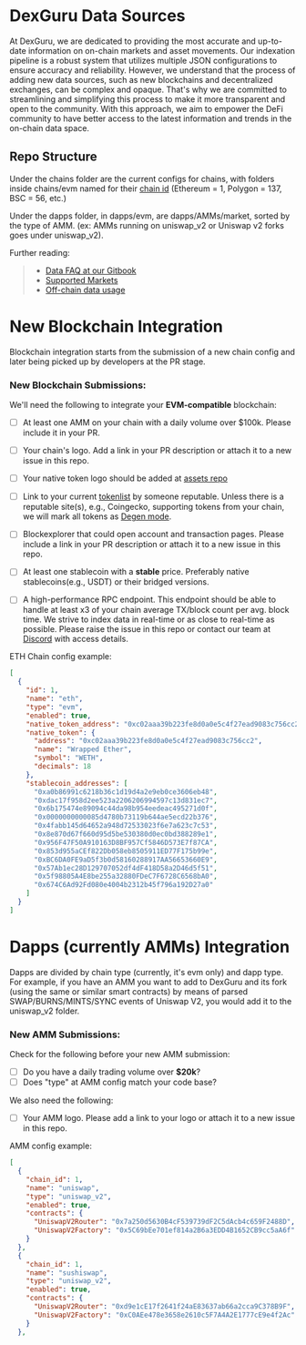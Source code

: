 # DexGuru Data Sources 

At DexGuru, we are dedicated to providing the most accurate and up-to-date information on on-chain markets and asset movements. Our indexation pipeline is a robust system that utilizes multiple JSON configurations to ensure accuracy and reliability. However, we understand that the process of adding new data sources, such as new blockchains and decentralized exchanges, can be complex and opaque. That's why we are committed to streamlining and simplifying this process to make it more transparent and open to the community. With this approach, we aim to empower the DeFi community to have better access to the latest information and trends in the on-chain data space.

## Repo Structure
Under the chains folder are the current configs for chains, with folders inside chains/evm named for their [chain id](https://chainlist.org/) 
(Ethereum = 1, Polygon = 137, BSC = 56, etc.)

Under the dapps folder, in dapps/evm, are dapps/AMMs/market, sorted by the type of AMM. 
(ex: AMMs running on uniswap_v2 or Uniswap v2 forks goes under uniswap_v2).  

Further reading: 
>   - [Data FAQ at our Gitbook](https://docs.dex.guru/data/data-faq)
>   - [Supported Markets](https://dex.guru/markets)
>   - [Off-chain data usage](https://docs.dex.guru/data/off-chain-data-usage)


# New Blockchain Integration

Blockchain integration starts from the submission of a new chain config and later being picked up by developers at the PR stage. 

### New Blockchain Submissions:
We'll need the following to integrate your **EVM-compatible** blockchain: 

- [ ] At least one AMM on your chain with a daily volume over $100k. Please include it in your PR.    
- [ ] Your chain's logo. Add a link in your PR description or attach it to a new issue in this repo. 
- [ ] Your native token logo should be added at [assets repo](https://github.com/dex-guru/assets)  
- [ ] Link to your current [tokenlist](https://tokenlists.org/) by someone reputable. Unless there is a reputable site(s), e.g., Coingecko, supporting tokens from your chain, we will mark all tokens as [Degen mode](https://docs.dex.guru/data/off-chain-data-usage).  
- [ ] Blockexplorer that could open account and transaction pages. Please include a link in your PR description or attach it to a new issue in this repo.   
- [ ] At least one stablecoin with a **stable** price. Preferably native stablecoins(e.g., USDT) or their bridged versions. 
- [ ] A high-performance RPC endpoint. This endpoint should be able to handle at least x3 of your chain average TX/block count per avg. block time. We strive to index data in real-time or as close to real-time as possible. Please raise the issue in this repo or contact our team at [Discord](https://discord.com/invite/dPW8fzwzz9) with access details.  


ETH Chain config example:
```json
[
  {
    "id": 1,
    "name": "eth",
    "type": "evm",
    "enabled": true,
    "native_token_address": "0xc02aaa39b223fe8d0a0e5c4f27ead9083c756cc2",
    "native_token": {
      "address": "0xc02aaa39b223fe8d0a0e5c4f27ead9083c756cc2",
      "name": "Wrapped Ether",
      "symbol": "WETH",
      "decimals": 18
    },
    "stablecoin_addresses": [
      "0xa0b86991c6218b36c1d19d4a2e9eb0ce3606eb48",
      "0xdac17f958d2ee523a2206206994597c13d831ec7",
      "0x6b175474e89094c44da98b954eedeac495271d0f",
      "0x0000000000085d4780b73119b644ae5ecd22b376",
      "0x4fabb145d64652a948d72533023f6e7a623c7c53",
      "0x8e870d67f660d95d5be530380d0ec0bd388289e1",
      "0x956F47F50A910163D8BF957Cf5846D573E7f87CA",
      "0x853d955aCEf822Db058eb8505911ED77F175b99e",
      "0xBC6DA0FE9aD5f3b0d58160288917AA56653660E9",
      "0x57Ab1ec28D129707052df4dF418D58a2D46d5f51",
      "0x5f98805A4E8be255a32880FDeC7F6728C6568bA0",
      "0x674C6Ad92Fd080e4004b2312b45f796a192D27a0"
    ]
  }
]
```

# Dapps (currently AMMs) Integration

Dapps are divided by chain type (currently, it's evm only) and dapp type. For example, if you have an AMM you want to add to DexGuru and its fork (using the same or similar smart contracts) by means of parsed SWAP/BURNS/MINTS/SYNC events of Uniswap V2, you would add it to the uniswap_v2 folder. 

### New AMM Submissions:
Check for the following before your new AMM submission: 
* [ ] Do you have a daily trading volume over **$20k**? 
* [ ] Does "type" at AMM config match your code base? 

We also need the following:
* [ ] Your AMM logo. Please add a link to your logo or attach it to a new issue in this repo.  
 
 
AMM config example:
```json
[
  {
    "chain_id": 1,
    "name": "uniswap",
    "type": "uniswap_v2",
    "enabled": true,
    "contracts": {
      "UniswapV2Router": "0x7a250d5630B4cF539739dF2C5dAcb4c659F2488D",
      "UniswapV2Factory": "0x5C69bEe701ef814a2B6a3EDD4B1652CB9cc5aA6f"
    }
  },
  {
    "chain_id": 1,
    "name": "sushiswap",
    "type": "uniswap_v2",
    "enabled": true,
    "contracts": {
      "UniswapV2Router": "0xd9e1cE17f2641f24aE83637ab66a2cca9C378B9F",
      "UniswapV2Factory": "0xC0AEe478e3658e2610c5F7A4A2E1777cE9e4f2Ac"
    }
  },

```
